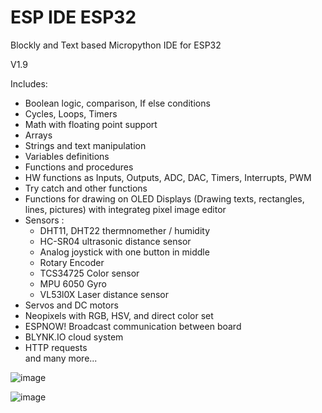 # ESP IDE ESP32
 Blockly and Text based Micropython IDE for ESP32

 V1.9

 Includes:
  - Boolean logic, comparison, If else conditions<br>
  - Cycles, Loops, Timers<br>
  - Math with floating point support<br>
  - Arrays<br>
  - Strings and text manipulation<br>
  - Variables definitions<br>
  - Functions and procedures<br>
  - HW functions as Inputs, Outputs, ADC, DAC, Timers, Interrupts, PWM<br>
  - Try catch and other functions<br>
  - Functions for drawing on OLED Displays (Drawing texts, rectangles, lines, pictures) with integrateg pixel image editor<br>
  - Sensors : <br>
     - DHT11, DHT22 thermnomether / humidity<br>
     - HC-SR04 ultrasonic distance sensor<br>
     - Analog joystick with one button in middle<br>
     - Rotary Encoder<br>
     - TCS34725 Color sensor<br>
     - MPU 6050 Gyro<br>
     - VL53l0X Laser distance sensor<br>
 - Servos and DC motors<br>
 - Neopixels with RGB, HSV, and direct color set<br>
 - ESPNOW! Broadcast communication between board<br>
 - BLYNK.IO cloud system<br>
 - HTTP requests<br>
 and many more...<br>
  

![image](https://github.com/mispacek/ESP-IDE-ESP32/assets/157374981/0ddc7af1-b0ca-4f95-833d-daf3dbd67ef5)

![image](https://github.com/mispacek/ESP-IDE-ESP32/assets/157374981/84664fa0-a007-475d-b6c3-659d30c4f9c6)

